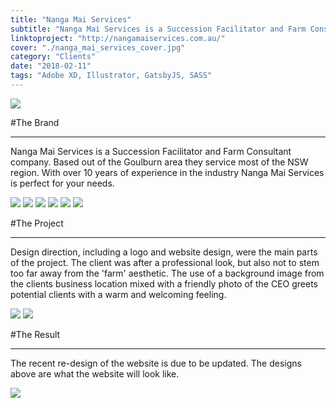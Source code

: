```yaml
---
title: "Nanga Mai Services"
subtitle: "Nanga Mai Services is a Succession Facilitator and Farm Consultant company that required design and development. The client required a simple logo with a simple website to compliment."
linktoproject: "http://nangamaiservices.com.au/"
cover: "./nanga_mai_services_cover.jpg"
category: "Clients"
date: "2018-02-11"
tags: "Adobe XD, Illustrator, GatsbyJS, SASS"
---
```


<div class="one_image image">
    <img src="./nanga_mai_services_cover.jpg"/>
</div>

#The Brand
***
Nanga Mai Services is a Succession Facilitator and Farm Consultant company. Based out of the Goulburn area they service most of the NSW region. With over 10 years of experience in the industry Nanga Mai Services is perfect for your needs.

<div class="six_images image">
    <img src="./nanga_mai_01_cows.jpg"/>
    <img src="./nanga_mai_services_05_succession_planning_farmer_discussion.jpg"/>
    <img src="./nanga_mai_services_03_wheat_field_farm.jpg"/>
    <img src="./nanga_mai_services_06_succession_planning_writing_debfrief.jpg"/>
    <img src="./nanga_mai_services_02_traktor_farm.jpg"/>
    <img src="./nanga_mai_services_04_sheep_farmer.jpg"/>
</div>

#The Project
***
Design direction, including a logo and website design, were the main parts of the project. The client was after a professional look, but also not to stem too far away from the 'farm' aesthetic. The use of a background image from the clients business location mixed with a friendly photo of the CEO greets potential clients with a warm and welcoming feeling.

<div class="one_big_two_smaller image">
    <img src="./nanga_mai_services_mac_01.jpg"/>
    <img src="./nanga_mai_services_mac_02.jpg"/>
</div>

#The Result
***
The recent re-design of the website is due to be updated. The designs above are what the website will look like.

<div class="one_image image">
    <img src="./nanga_mai_logo.jpg"/>
</div>

<!-- 
#Technologies Used
*** -->